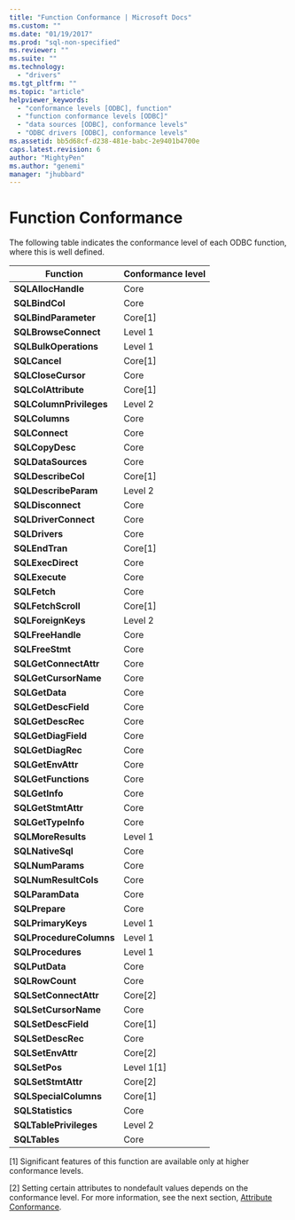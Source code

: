 ```yaml
---
title: "Function Conformance | Microsoft Docs"
ms.custom: ""
ms.date: "01/19/2017"
ms.prod: "sql-non-specified"
ms.reviewer: ""
ms.suite: ""
ms.technology: 
  - "drivers"
ms.tgt_pltfrm: ""
ms.topic: "article"
helpviewer_keywords: 
  - "conformance levels [ODBC], function"
  - "function conformance levels [ODBC]"
  - "data sources [ODBC], conformance levels"
  - "ODBC drivers [ODBC], conformance levels"
ms.assetid: bb5d68cf-d238-481e-babc-2e9401b4700e
caps.latest.revision: 6
author: "MightyPen"
ms.author: "genemi"
manager: "jhubbard"
---
```

# Function Conformance
The following table indicates the conformance level of each ODBC function, where this is well defined.  
  
|Function|Conformance level|  
|--------------|-----------------------|  
|**SQLAllocHandle**|Core|  
|**SQLBindCol**|Core|  
|**SQLBindParameter**|Core[1]|  
|**SQLBrowseConnect**|Level 1|  
|**SQLBulkOperations**|Level 1|  
|**SQLCancel**|Core[1]|  
|**SQLCloseCursor**|Core|  
|**SQLColAttribute**|Core[1]|  
|**SQLColumnPrivileges**|Level 2|  
|**SQLColumns**|Core|  
|**SQLConnect**|Core|  
|**SQLCopyDesc**|Core|  
|**SQLDataSources**|Core|  
|**SQLDescribeCol**|Core[1]|  
|**SQLDescribeParam**|Level 2|  
|**SQLDisconnect**|Core|  
|**SQLDriverConnect**|Core|  
|**SQLDrivers**|Core|  
|**SQLEndTran**|Core[1]|  
|**SQLExecDirect**|Core|  
|**SQLExecute**|Core|  
|**SQLFetch**|Core|  
|**SQLFetchScroll**|Core[1]|  
|**SQLForeignKeys**|Level 2|  
|**SQLFreeHandle**|Core|  
|**SQLFreeStmt**|Core|  
|**SQLGetConnectAttr**|Core|  
|**SQLGetCursorName**|Core|  
|**SQLGetData**|Core|  
|**SQLGetDescField**|Core|  
|**SQLGetDescRec**|Core|  
|**SQLGetDiagField**|Core|  
|**SQLGetDiagRec**|Core|  
|**SQLGetEnvAttr**|Core|  
|**SQLGetFunctions**|Core|  
|**SQLGetInfo**|Core|  
|**SQLGetStmtAttr**|Core|  
|**SQLGetTypeInfo**|Core|  
|**SQLMoreResults**|Level 1|  
|**SQLNativeSql**|Core|  
|**SQLNumParams**|Core|  
|**SQLNumResultCols**|Core|  
|**SQLParamData**|Core|  
|**SQLPrepare**|Core|  
|**SQLPrimaryKeys**|Level 1|  
|**SQLProcedureColumns**|Level 1|  
|**SQLProcedures**|Level 1|  
|**SQLPutData**|Core|  
|**SQLRowCount**|Core|  
|**SQLSetConnectAttr**|Core[2]|  
|**SQLSetCursorName**|Core|  
|**SQLSetDescField**|Core[1]|  
|**SQLSetDescRec**|Core|  
|**SQLSetEnvAttr**|Core[2]|  
|**SQLSetPos**|Level 1[1]|  
|**SQLSetStmtAttr**|Core[2]|  
|**SQLSpecialColumns**|Core[1]|  
|**SQLStatistics**|Core|  
|**SQLTablePrivileges**|Level 2|  
|**SQLTables**|Core|  
  
 [1]   Significant features of this function are available only at higher conformance levels.  
  
 [2]   Setting certain attributes to nondefault values depends on the conformance level. For more information, see the next section, [Attribute Conformance](../../../odbc/reference/develop-app/attribute-conformance.md).